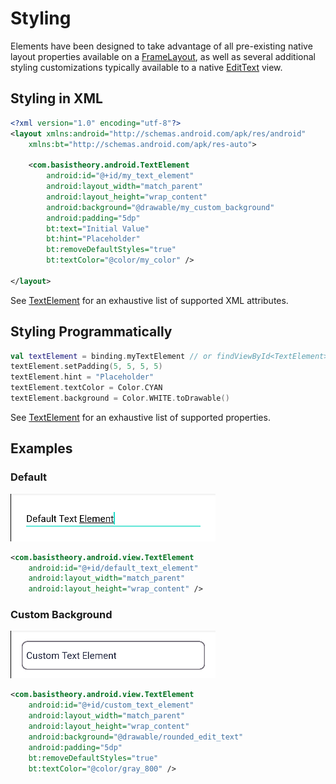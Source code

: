 # Styling

Elements have been designed to take advantage of all pre-existing native layout properties
available on a [FrameLayout](https://developer.android.com/reference/android/widget/FrameLayout),
as well as several additional styling customizations typically available to a native
[EditText](https://developer.android.com/reference/android/widget/EditText) view.

## Styling in XML

```xml
<?xml version="1.0" encoding="utf-8"?>
<layout xmlns:android="http://schemas.android.com/apk/res/android"
    xmlns:bt="http://schemas.android.com/apk/res-auto">
    
    <com.basistheory.android.TextElement
        android:id="@+id/my_text_element"
        android:layout_width="match_parent"
        android:layout_height="wrap_content"
        android:background="@drawable/my_custom_background"
        android:padding="5dp"
        bt:text="Initial Value"
        bt:hint="Placeholder"
        bt:removeDefaultStyles="true"
        bt:textColor="@color/my_color" />
    
</layout>
```

See [TextElement](/docs/TextElement.md/#xml-attributes) for an exhaustive list of supported XML attributes.

## Styling Programmatically

```kotlin
val textElement = binding.myTextElement // or findViewById<TextElement>(R.id.my_text_element)
textElement.setPadding(5, 5, 5, 5)
textElement.hint = "Placeholder"
textElement.textColor = Color.CYAN
textElement.background = Color.WHITE.toDrawable()
```

See [TextElement](/docs/TextElement.md/#properties) for an exhaustive list of supported properties.

## Examples

### Default

![Default Text Element](/docs/img/text_element_default.png)

```xml
<com.basistheory.android.view.TextElement
    android:id="@+id/default_text_element"
    android:layout_width="match_parent"
    android:layout_height="wrap_content" />
```

### Custom Background

![Styled Text Element](/docs/img/text_element_styled.png)

```xml
<com.basistheory.android.view.TextElement
    android:id="@+id/custom_text_element"
    android:layout_width="match_parent"
    android:layout_height="wrap_content"
    android:background="@drawable/rounded_edit_text"
    android:padding="5dp"
    bt:removeDefaultStyles="true"
    bt:textColor="@color/gray_800" />
```
